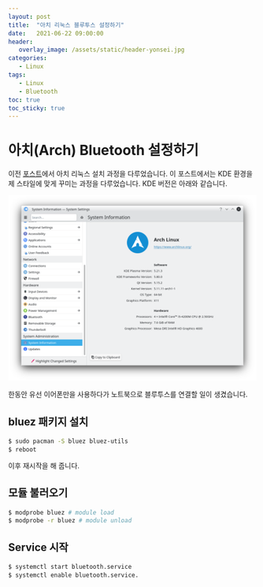 ```yaml
---
layout: post
title:  "아치 리눅스 블루투스 설정하기"
date:   2021-06-22 09:00:00
header:
   overlay_image: /assets/static/header-yonsei.jpg
categories: 
   - Linux
tags:
   - Linux
   - Bluetooth
toc: true
toc_sticky: true
---
```


# 아치(Arch) Bluetooth 설정하기

이전 [포스트](https://sjoon-oh.github.io/archivers/arch-installation)에서 아치 리눅스 설치 과정을 다루었습니다. 이 포스트에서는 KDE 환경을 제 스타일에 맞게 꾸미는 과정을 다루었습니다. KDE 버전은 아래와 같습니다.

![sc1](/assets/posts/2021-04-08-arch-kde-themes/screen1.png)

<!--more-->

한동안 유선 이어폰만을 사용하다가 노트북으로 블루투스를 연결할 일이 생겼습니다.

## bluez 패키지 설치

```bash
$ sudo pacman -S bluez bluez-utils
$ reboot
```

이후 재시작을 해 줍니다.

## 모듈 불러오기

```bash
$ modprobe bluez # module load
$ modprobe -r bluez # module unload
```

## Service 시작

```bash
$ systemctl start bluetooth.service
$ systemctl enable bluetooth.service.
```